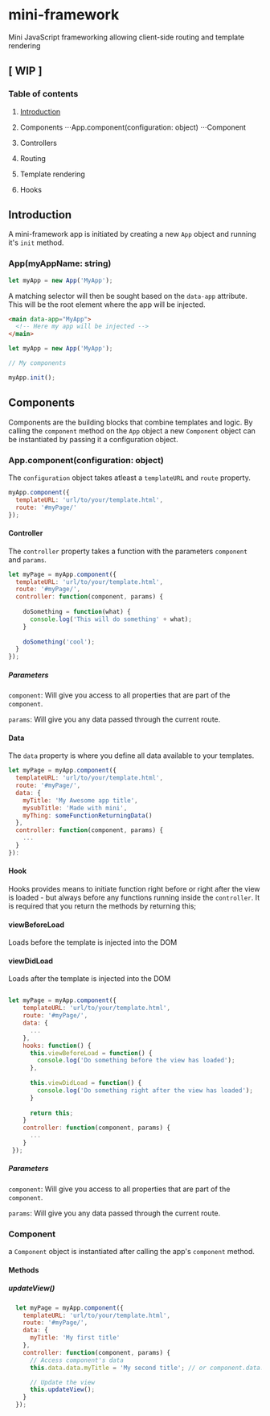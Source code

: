 # mini-framework
Mini JavaScript frameworking allowing client-side routing and template rendering

## [ WIP ]

### Table of contents
1. [Introduction](#Introduction)
2. Components
⋅⋅⋅App.component(configuration: object)
⋅⋅⋅Component

3. Controllers
4. Routing
5. Template rendering
6. Hooks

## Introduction

A mini-framework app is initiated by creating a new `App` object and running it's `init` method.

### App(myAppName: string)
```javascript
let myApp = new App('MyApp');
```

A matching selector will then be sought based on the `data-app` attribute. This will be the root element where the app will be injected.
```html
<main data-app="MyApp">
  <!-- Here my app will be injected -->
</main>
```

```javascript
let myApp = new App('MyApp');

// My components

myApp.init();
```

## Components

Components are the building blocks that combine templates and logic.
By calling the `component` method on the `App` object a new `Component` object can be instantiated by passing it a configuration object.

### App.component(configuration: object)
The `configuration` object takes atleast a `templateURL` and `route` property.
```javascript
myApp.component({
  templateURL: 'url/to/your/template.html',
  route: '#myPage/'
});
```

#### Controller
The `controller` property takes a function with the parameters `component` and `params`. 

```javascript
let myPage = myApp.component({
  templateURL: 'url/to/your/template.html',
  route: '#myPage/',
  controller: function(component, params) {
  
    doSomething = function(what) {
      console.log('This will do something' + what);
    }
    
    doSomething('cool');
  }  
});
```
##### Parameters
`component`: Will give you access to all properties that are part of the `component`. 

`params`: Will give you any data passed through the current route.

#### Data

The `data` property is where you define all data available to your templates.

```javascript
let myPage = myApp.component({
  templateURL: 'url/to/your/template.html',
  route: '#myPage/',
  data: {
    myTitle: 'My Awesome app title',
    mysubTitle: 'Made with mini',
    myThing: someFunctionReturningData()
  },
  controller: function(component, params) {
    ...
  }
}):
```

#### Hook

Hooks provides means to  initiate function right before or right after the view is loaded - but always before any functions running inside the `controller`. It is required that you return the methods by returning this;

#### viewBeforeLoad
Loads before the template is injected into the DOM


#### viewDidLoad
Loads after the template is injected into the DOM

```javascript

let myPage = myApp.component({
    templateURL: 'url/to/your/template.html',
    route: '#myPage/',
    data: {
      ...
    },
    hooks: function() {
      this.viewBeforeLoad = function() {
        console.log('Do something before the view has loaded');
      },
      
      this.viewDidLoad = function() {
        console.log('Do something right after the view has loaded');
      }
      
      return this;
    }
    controller: function(component, params) {
      ...
    }
 });
```

##### Parameters
`component`: Will give you access to all properties that are part of the `component`. 

`params`: Will give you any data passed through the current route.

### Component
a `Component` object is instantiated after calling the app's `component` method.

#### Methods

##### updateView()

```javascript
  let myPage = myApp.component({
    templateURL: 'url/to/your/template.html',
    route: '#myPage/',
    data: {
      myTitle: 'My first title'
    },
    controller: function(component, params) {
      // Access component's data
      this.data.data.myTitle = 'My second title'; // or component.data.data.myTitle = 'My second title';

      // Update the view
      this.updateView();
    }
  });
```
